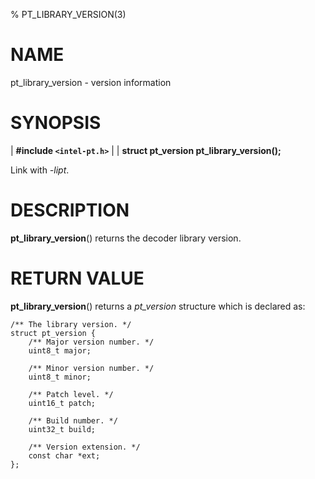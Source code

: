 % PT_LIBRARY_VERSION(3)

<!---
 ! Copyright (c) 2015-2021, Intel Corporation
 !
 ! Redistribution and use in source and binary forms, with or without
 ! modification, are permitted provided that the following conditions are met:
 !
 !  * Redistributions of source code must retain the above copyright notice,
 !    this list of conditions and the following disclaimer.
 !  * Redistributions in binary form must reproduce the above copyright notice,
 !    this list of conditions and the following disclaimer in the documentation
 !    and/or other materials provided with the distribution.
 !  * Neither the name of Intel Corporation nor the names of its contributors
 !    may be used to endorse or promote products derived from this software
 !    without specific prior written permission.
 !
 ! THIS SOFTWARE IS PROVIDED BY THE COPYRIGHT HOLDERS AND CONTRIBUTORS "AS IS"
 ! AND ANY EXPRESS OR IMPLIED WARRANTIES, INCLUDING, BUT NOT LIMITED TO, THE
 ! IMPLIED WARRANTIES OF MERCHANTABILITY AND FITNESS FOR A PARTICULAR PURPOSE
 ! ARE DISCLAIMED. IN NO EVENT SHALL THE COPYRIGHT OWNER OR CONTRIBUTORS BE
 ! LIABLE FOR ANY DIRECT, INDIRECT, INCIDENTAL, SPECIAL, EXEMPLARY, OR
 ! CONSEQUENTIAL DAMAGES (INCLUDING, BUT NOT LIMITED TO, PROCUREMENT OF
 ! SUBSTITUTE GOODS OR SERVICES; LOSS OF USE, DATA, OR PROFITS; OR BUSINESS
 ! INTERRUPTION) HOWEVER CAUSED AND ON ANY THEORY OF LIABILITY, WHETHER IN
 ! CONTRACT, STRICT LIABILITY, OR TORT (INCLUDING NEGLIGENCE OR OTHERWISE)
 ! ARISING IN ANY WAY OUT OF THE USE OF THIS SOFTWARE, EVEN IF ADVISED OF THE
 ! POSSIBILITY OF SUCH DAMAGE.
 !-->

# NAME

pt_library_version - version information


# SYNOPSIS

| **\#include `<intel-pt.h>`**
|
| **struct pt_version pt_library_version();**

Link with *-lipt*.


# DESCRIPTION

**pt_library_version**() returns the decoder library version.


# RETURN VALUE

**pt_library_version**() returns a *pt_version* structure which is declared as:

~~~{.c}
/** The library version. */
struct pt_version {
	/** Major version number. */
	uint8_t major;

	/** Minor version number. */
	uint8_t minor;

	/** Patch level. */
	uint16_t patch;

	/** Build number. */
	uint32_t build;

	/** Version extension. */
	const char *ext;
};
~~~
